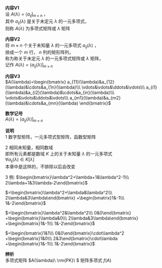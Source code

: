 **内容V1**  
设 $A(\lambda)=\lgroup a_{ij}\rgroup_{m\times n}$ ，  
其中 $a_{ij}(\lambda)$ 是关于未定元 $\lambda$ 的一元多项式，  
则称 $A(\lambda)$ 为多项式矩阵或 $\lambda$ 矩阵  
  
**内容V2**  
将 $m\times n$ 个关于未知量 $\lambda$ 的一元多项式 $a_{ij}(\lambda)$ ，  
排成一个 $m$ 行， $n$ 列的矩形阵列，  
称为称关于未定元 $\lambda$ 的一元多项式矩阵或 $\lambda$ 矩阵，   
记作 $A(\lambda)=\lgroup a_{ij}(\lambda)\rgroup_{m\times n}$   
  
**内容V3**  
 $A(\lambda)=\begin{bmatrix}  
a_{11}(\lambda)&a_{12}(\lambda)&\cdots&a_{1n}(\lambda)\\\ \vdots&\vdots&\ddots&\vdots\\\ a_{i1}(\lambda)&a_{i2}(\lambda)&\cdots&a_{in}(\lambda)\\\  
\vdots&\vdots&\ddots&\vdots\\\  
a_{m1}(\lambda)&a_{m2}(\lambda)&\cdots&a_{mn}(\lambda)  
\end{bmatrix}$   
  
**数学记号**  
 $A(\lambda)=\lgroup a_{ij}(\lambda)\rgroup_{m\times n}$   
  
**说明**  
1 数字型矩阵，一元多项式型矩阵，函数型矩阵  
  
2 相同未知量，相同数域  
  即所有元素都是数域 $K$ 上的关于未知量 $\lambda$ 的一元多项式  
   $\forall a_{ij}(\lambda)\in K[\lambda]$   
  本章中是这样的，不排除以后会改变  
  
3 例:  $\begin{bmatrix}\lambda^2+\lambda+1&\lambda^2-1\\\ 2\lambda+1&3\lambda-2\end{bmatrix}$   
  
 $=\begin{bmatrix}\lambda^2+\lambda&\lambda^2\\\ 2\lambda&3\lambda\end{bmatrix}  
+\begin{bmatrix}1&-1\\\ 1&-2\end{bmatrix}$   
  
 $=\begin{bmatrix}\lambda^2&\lambda^2\\\ 0&0\end{bmatrix}  
+\begin{bmatrix}\lambda&0\\\ 2\lambda&3\lambda\end{bmatrix}  
+\begin{bmatrix}1&-1\\\ 1&-2\end{bmatrix}$   
  
 $=\begin{bmatrix}1&1\\\ 0&0\end{bmatrix}\cdot\lambda^2  
+\begin{bmatrix}1&0\\\ 2&3\end{bmatrix}\cdot\lambda  
+\begin{bmatrix}1&-1\\\ 1&-2\end{bmatrix}$   
  
**辨析**  
多项式矩阵 $A(\lambda)\ \rm{PK}\ $ 矩阵多项式 $f(A)$   
